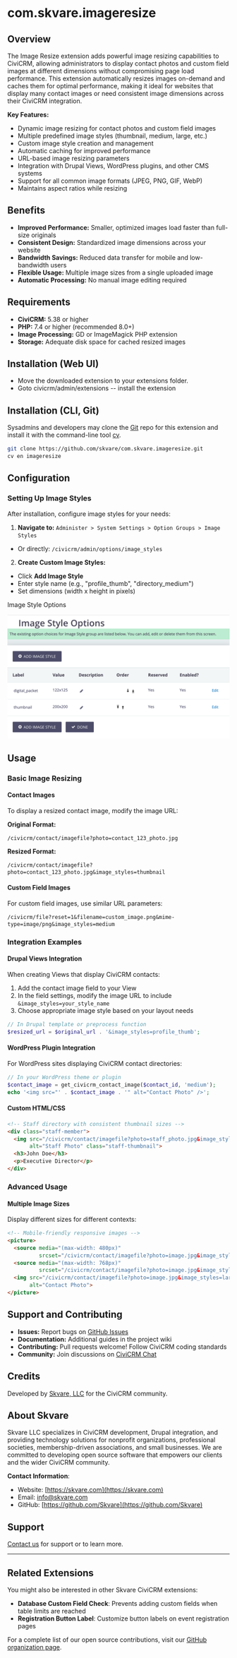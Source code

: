 # com.skvare.imageresize

## Overview

The Image Resize extension adds powerful image resizing capabilities to CiviCRM, allowing administrators to display contact photos and custom field images at different dimensions without compromising page load performance. This extension automatically resizes images on-demand and caches them for optimal performance, making it ideal for websites that display many contact images or need consistent image dimensions across their CiviCRM integration.

**Key Features:**
- Dynamic image resizing for contact photos and custom field images
- Multiple predefined image styles (thumbnail, medium, large, etc.)
- Custom image style creation and management
- Automatic caching for improved performance
- URL-based image resizing parameters
- Integration with Drupal Views, WordPress plugins, and other CMS systems
- Support for all common image formats (JPEG, PNG, GIF, WebP)
- Maintains aspect ratios while resizing

## Benefits

- **Improved Performance:** Smaller, optimized images load faster than full-size originals
- **Consistent Design:** Standardized image dimensions across your website
- **Bandwidth Savings:** Reduced data transfer for mobile and low-bandwidth users
- **Flexible Usage:** Multiple image sizes from a single uploaded image
- **Automatic Processing:** No manual image editing required

## Requirements

- **CiviCRM:** 5.38 or higher
- **PHP:** 7.4 or higher (recommended 8.0+)
- **Image Processing:** GD or ImageMagick PHP extension
- **Storage:** Adequate disk space for cached resized images

## Installation (Web UI)

* Move the downloaded extension to your extensions folder.
* Goto civicrm/admin/extensions -- install the extension

## Installation (CLI, Git)

Sysadmins and developers may clone the [Git](https://en.wikipedia.org/wiki/Git) repo for this extension and
install it with the command-line tool [cv](https://github.com/civicrm/cv).

```bash
git clone https://github.com/skvare/com.skvare.imageresize.git
cv en imageresize
```

## Configuration

### Setting Up Image Styles

After installation, configure image styles for your needs:

1. **Navigate to:** `Administer > System Settings > Option Groups > Image Styles`
  - Or directly: `/civicrm/admin/options/image_styles`

2. **Create Custom Image Styles:**
  - Click **Add Image Style**
  - Enter style name (e.g., "profile_thumb", "directory_medium")
  - Set dimensions (width x height in pixels)


Image Style Options

![Screenshot](/images/screenshot.png)


## Usage

### Basic Image Resizing

#### Contact Images

To display a resized contact image, modify the image URL:

**Original Format:**
```
/civicrm/contact/imagefile?photo=contact_123_photo.jpg
```

**Resized Format:**
```
/civicrm/contact/imagefile?photo=contact_123_photo.jpg&image_styles=thumbnail
```

#### Custom Field Images

For custom field images, use similar URL parameters:

```
/civicrm/file?reset=1&filename=custom_image.png&mime-type=image/png&image_styles=medium
```

### Integration Examples

#### Drupal Views Integration

When creating Views that display CiviCRM contacts:

1. Add the contact image field to your View
2. In the field settings, modify the image URL to include `&image_styles=your_style_name`
3. Choose appropriate image style based on your layout needs

```php
// In Drupal template or preprocess function
$resized_url = $original_url . '&image_styles=profile_thumb';
```

#### WordPress Plugin Integration

For WordPress sites displaying CiviCRM contact directories:

```php
// In your WordPress theme or plugin
$contact_image = get_civicrm_contact_image($contact_id, 'medium');
echo '<img src="' . $contact_image . '" alt="Contact Photo" />';
```

#### Custom HTML/CSS

```html
<!-- Staff directory with consistent thumbnail sizes -->
<div class="staff-member">
  <img src="/civicrm/contact/imagefile?photo=staff_photo.jpg&image_styles=thumbnail"
       alt="Staff Photo" class="staff-thumbnail">
  <h3>John Doe</h3>
  <p>Executive Director</p>
</div>
```

### Advanced Usage

#### Multiple Image Sizes

Display different sizes for different contexts:

```html
<!-- Mobile-friendly responsive images -->
<picture>
  <source media="(max-width: 480px)"
          srcset="/civicrm/contact/imagefile?photo=image.jpg&image_styles=small">
  <source media="(max-width: 768px)"
          srcset="/civicrm/contact/imagefile?photo=image.jpg&image_styles=medium">
  <img src="/civicrm/contact/imagefile?photo=image.jpg&image_styles=large"
       alt="Contact Photo">
</picture>
```

## Support and Contributing

- **Issues:** Report bugs on [GitHub Issues](https://github.com/Skvare/com.skvare.imageresize/issues)
- **Documentation:** Additional guides in the project wiki
- **Contributing:** Pull requests welcome! Follow CiviCRM coding standards
- **Community:** Join discussions on [CiviCRM Chat](https://chat.civicrm.org)

## Credits

Developed by [Skvare, LLC](https://skvare.com) for the CiviCRM community.

## About Skvare

Skvare LLC specializes in CiviCRM development, Drupal integration, and providing technology solutions for nonprofit organizations, professional societies, membership-driven associations, and small businesses. We are committed to developing open source software that empowers our clients and the wider CiviCRM community.

**Contact Information**:
- Website: [https://skvare.com](https://skvare.com)
- Email: info@skvare.com
- GitHub: [https://github.com/Skvare](https://github.com/Skvare)

## Support

[Contact us](https://skvare.com/contact) for support or to learn more.

---

## Related Extensions

You might also be interested in other Skvare CiviCRM extensions:

- **Database Custom Field Check**: Prevents adding custom fields when table limits are reached
- **Registration Button Label**: Customize button labels on event registration pages

For a complete list of our open source contributions, visit our [GitHub organization page](https://github.com/Skvare).
